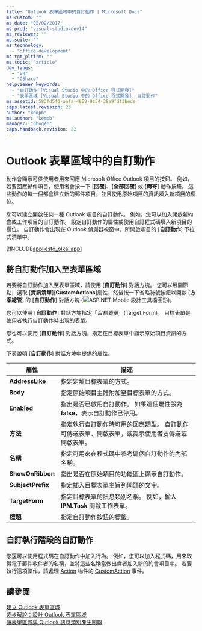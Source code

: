 ```yaml
---
title: "Outlook 表單區域中的自訂動作 | Microsoft Docs"
ms.custom: ""
ms.date: "02/02/2017"
ms.prod: "visual-studio-dev14"
ms.reviewer: ""
ms.suite: ""
ms.technology: 
  - "office-development"
ms.tgt_pltfrm: ""
ms.topic: "article"
dev_langs: 
  - "VB"
  - "CSharp"
helpviewer_keywords: 
  - "自訂動作 [Visual Studio 中的 Office 程式開發]"
  - "表單區域 [Visual Studio 中的 Office 程式開發], 自訂動作"
ms.assetid: 583fd5f0-aafa-4858-9c54-38a9fdf3bede
caps.latest.revision: 23
author: "kempb"
ms.author: "kempb"
manager: "ghogen"
caps.handback.revision: 22
---
```

# Outlook 表單區域中的自訂動作
  動作會顯示可供使用者用來回應 Microsoft Office Outlook 項目的按鈕。  例如，若要回應郵件項目，使用者會按一下 \[**回覆**\]、\[**全部回覆**\] 或 \[**轉寄**\] 動作按鈕。  這些動作的每一個都會建立新的郵件項目，並且使用原始項目的資訊填入新項目的欄位。  
  
 您可以建立開啟任何一種 Outlook 項目的自訂動作。  例如，您可以加入開啟新約會或工作項目的自訂動作。  設定自訂動作的屬性或使用自訂程式碼填入新項目的欄位。  自訂動作會出現在 Outlook 偵測器視窗中，所開啟項目的 \[**自訂動作**\] 下拉式清單中。  
  
 [!INCLUDE[appliesto_olkallapp](../vsto/includes/appliesto-olkallapp-md.md)]  
  
## 將自訂動作加入至表單區域  
 若要將自訂動作加入至表單區域，請使用 \[**自訂動作**\] 對話方塊。  您可以展開節點，選取 \[**資訊清單**\]\[**CustomActions**\]屬性，然後按一下省略符號按鈕以開啟 \[**方案總管**\] 的 \[**自訂動作**\] 對話方塊 \(![ASP.NET Mobile 設計工具橢圓形](../sharepoint/media/mwellipsis.png "ASP.NET Mobile 設計工具橢圓形")\)。  
  
 您可以使用 \[**自訂動作**\] 對話方塊指定「*目標表單*」\(Target Form\)。  目標表單是使用者執行自訂動作時出現的表單。  
  
 您也可以使用 \[**自訂動作**\] 對話方塊，指定在目標表單中顯示原始項目資訊的方式。  
  
 下表說明 \[**自訂動作**\] 對話方塊中提供的屬性。  
  
|屬性|描述|  
|--------|--------|  
|**AddressLike**|指定定址目標表單的方式。|  
|**Body**|指定原始項目主體附加至目標表單的方式。|  
|**Enabled**|指出是否已啟用自訂動作。  如果這個屬性設為 **false**，表示自訂動作已停用。|  
|**方法**|指定執行自訂動作時可用的回應類型。  自訂動作可傳送表單、開啟表單，或提示使用者要傳送或開啟表單。|  
|**名稱**|指定可用來在程式碼中參考這個自訂動作的內部名稱。|  
|**ShowOnRibbon**|指出是否在原始項目的功能區上顯示自訂動作。|  
|**SubjectPrefix**|指定插入目標表單主旨列開頭的文字。|  
|**TargetForm**|指定目標表單的訊息類別名稱。  例如，輸入 **IPM.Task** 開啟工作表單。|  
|**標題**|指定自訂動作按鈕的標籤。|  
  
## 自訂執行階段的自訂動作  
 您還可以使用程式碼在自訂動作中加入行為。  例如，您可以加入程式碼，用來取得電子郵件收件者的名稱，並將這些名稱當做出席者加入新的約會項目中。  若要執行這項操作，請處理 [Action](HV05247650) 物件的 [CustomAction](HV05247448) 事件。  
  
## 請參閱  
 [建立 Outlook 表單區域](../vsto/creating-outlook-form-regions.md)   
 [逐步解說：設計 Outlook 表單區域](../vsto/walkthrough-designing-an-outlook-form-region.md)   
 [讓表單區域與 Outlook 訊息類別產生關聯](../vsto/associating-a-form-region-with-an-outlook-message-class.md)  
  
  